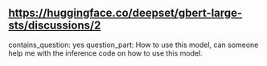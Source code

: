 ## https://huggingface.co/deepset/gbert-large-sts/discussions/2

contains_question: yes
question_part: How to use this model, can someone help me with the inference code on how to use this model.